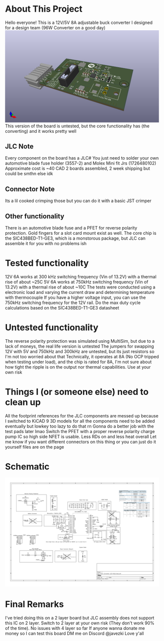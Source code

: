 # About This Project
Hello everyone! This is a 12V/5V 8A adjustable buck converter I designed for a design team (96W Converter on a good day)
![Buck Converter 3D Render](<Buck Convertor (12V 6A)-1.png>)
This version of the board is untested, but the core functionality has (the converting) and it works pretty well
## JLC Note
Every component on the board has a JLC# You just need to solder your own automotive blade fuse holder (3557-2) and Molex Mini fit Jrs (1726480102)
Approximate cost is ~40 CAD 2 boards assembled, 2 week shipping but could be smthn else idk
## Connector Note
Its a lil cooked crimping those but you can do it with a basic JST crimper
## Other functionality
There is an automotive blade fuse and a PFET for reverse polarity protection. Gold fingers for a slot card mount exist as well.
The core chip is the SIC438BED-T1-GE3, which is a monstorous package, but JLC can assemble it for you with no problems ish
# Tested functionality
12V 6A works at 300 kHz switching frequency (Vin of 13.2V) with a thermal rise of about ~25C
5V 6A works at 750kHz switching frequency (Vin of 13.2V) with a thermal rise of about ~10C
The tests were conducted using a electronic load and varying the current draw and determining temperature with thermocouple
If you have a higher voltage input, you can use the 750kHz switching frequency for the 12V rail. Do the max duty cycle calculations based on the SIC438BED-T1-GE3 datasheet
# Untested functionality
The reverse polarity protection was simulated using MultiSim, but due to a lack of moneys, the real life version is untested
The jumpers for swapping 12V with 5V and 750kHz and 300kHz are untested, but its just resistors so I'm not too worried about that
Technically, it operates at 8A (No OCP tripped when testing under load), and the chip is rated for 8A, I'm not sure about how tight the ripple is on the output nor thermal capabilities. Use at your own risk
# Things I (or someone else) need to clean up
All the footprint references for the JLC components are messed up because I switched to KiCAD 9
3D models for all the components need to be added eventually but lowkey too lazy to do that rn
Gonna do a better job with the test pads later lmao
Switch the PFET with a proper reverse polarity charge pump IC so high side NFET is usable. Less RDs on and less heat overall
Let me know if you want different connectors on this thing or you can just do it yourself files are on the page
# Schematic
![Schematic Diagram](image.png)
# Final Remarks
I've tried doing this on a 2 layer board but JLC assembly does not support this IC on 2 layer. Switch to 2 layer at your own risk (They don't work 90% of the time). No issues with 4 layer so far
If anyone wanna donate me money so I can test this board DM me on Discord @javezki 
Love y'all
